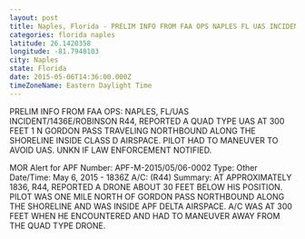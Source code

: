 ```yaml
---
layout: post
title: Naples, Florida - PRELIM INFO FROM FAA OPS NAPLES FL UAS INCIDENT 1436E ROBINSON R44 REPORTED A QUAD
categories: florida naples
latitude: 26.1420358
longitude: -81.7948103
city: Naples
state: Florida
date: 2015-05-06T14:36:00.000Z
timeZoneName: Eastern Daylight Time
---
```


PRELIM INFO FROM FAA OPS: NAPLES, FL/UAS INCIDENT/1436E/ROBINSON R44, REPORTED A QUAD TYPE UAS AT 300 FEET 1 N GORDON PASS TRAVELING NORTHBOUND ALONG THE SHORELINE INSIDE CLASS D AIRSPACE. PILOT HAD TO MANEUVER TO AVOID  UAS.  UNKN IF LAW ENFORCEMENT NOTIFIED.

MOR Alert for APF
Number: APF-M-2015/05/06-0002
Type: Other
Date/Time: May 6, 2015 - 1836Z
A/C: (R44)
Summary: AT APPROXIMATELY 1836, R44, REPORTED A DRONE ABOUT 30 FEET BELOW HIS POSITION. PILOT WAS ONE MILE NORTH OF GORDON PASS NORTHBOUND ALONG THE SHORELINE AND WAS INSIDE APF DELTA AIRSPACE. A/C WAS AT 300 FEET WHEN HE ENCOUNTERED AND HAD TO MANEUVER AWAY FROM THE QUAD TYPE DRONE.
